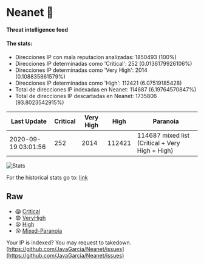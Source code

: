 # Neanet :hocho:
#### Threat intelligence feed
#### The stats:

- Direcciones IP con mala reputacion analizadas: 1850493 (100%)
- Direcciones IP determinadas como 'Critical':  252 (0.0136179926106%)
- Direcciones IP determinadas como 'Very High':  2014 (0.108835861579%)
- Direcciones IP determinadas como 'High':  112421 (6.07519185428)
- Total de direcciones IP indexadas en Neanet:  114687 (6.19764570847%)
- Total de direcciones IP descartadas en Neanet:  1735806 (93.8023542915%)

| Last Update | Critical | Very High | High | Paranoia |
| --- | --- | --- | --- | --- |
| 2020-09-19 03:01:56 | 252 | 2014 | 112421 | 114687 mixed list (Critical + Very High + High)|

![Stats](https://docs.google.com/spreadsheets/d/e/2PACX-1vSnaNMIXVabIpDJjufMlzH7poXnshF3mgd8Is1g9ytUEzVsP5my4Trn8f-xkoLLQ38xpL3HtmUexLo6/pubchart?oid=501124687&format=image)

For the historical stats go to: [link](/stats.csv)
## Raw
- :scream: [Critical](https://raw.githubusercontent.com/JavaGarcia/Neanet/master/blacklists/neanet_critical.txt)
- :fearful: [VeryHigh](https://raw.githubusercontent.com/JavaGarcia/Neanet/master/blacklists/neanet_veryHigh.txtt)
- :frowning: [High](https://raw.githubusercontent.com/JavaGarcia/Neanet/master/blacklists/neanet_high.txt)
- :dizzy_face: [Mixed-Paranoia](https://raw.githubusercontent.com/JavaGarcia/Neanet/master/blacklists/neanet_all.txt)


Your IP is indexed? You may request to takedown. [https://github.com/JavaGarcia/Neanet/issues](https://github.com/JavaGarcia/Neanet/issues)



























































































































































































































































































































































































































































































































































































































































































































































































































































































































